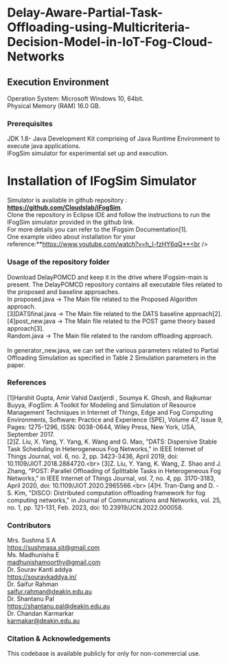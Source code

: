 # Delay-Aware-Partial-Task-Offloading-using-Multicriteria-Decision-Model-in-IoT-Fog-Cloud-Networks<br /> 
## Execution Environment<br /> 
Operation System: Microsoft Windows 10, 64bit.<br />
Physical Memory (RAM) 16.0 GB.<br />
### Prerequisites<br /> 
JDK 1.8- Java Development Kit comprising of Java Runtime Environment to execute java applications.<br />
IFogSim simulator for experimental set up and execution.<br />
# Installation of IFogSim Simulator <br /> 
Simulator is available in github repository : **https://github.com/Cloudslab/iFogSim**. <br />Clone the repository in Eclipse IDE and follow the instructions to run the IFogSim simulator provided in the github link.<br />For more details you can refer to the IFogsim Documentation[1].<br />
One example video about installation for your reference:**https://www.youtube.com/watch?v=h_I-fzHY6qQ**<br />
### Usage of the repository folder<br /> 
Download  DelayPOMCD and keep it in the drive where IFogsim-main is present. The  DelayPOMCD repository contains all executable files related to the proposed and baseline approaches.<br />
In proposed.java -> The Main file related to the  Proposed Algorithm approach.<br />
[3]DATSfinal.java -> The Main file related to the  DATS baseline approach[2].<br />
[4]post_new.java -> The Main file related to the  POST game theory based approach[3].<br />
Random.java -> The Main file related to the random offloading approach.<br />  
In generator_new.java, we can set the various parameters related to Partial Offloading Simulation as specified in Table 2 Simulation parameters in the paper.<br />

### References<br /> 
[1]Harshit Gupta, Amir Vahid Dastjerdi , Soumya K. Ghosh, and Rajkumar Buyya, iFogSim: A Toolkit for Modeling and Simulation of Resource Management Techniques in Internet of Things, Edge and Fog Computing Environments, Software: Practice and Experience (SPE), Volume 47, Issue 9, Pages: 1275-1296, ISSN: 0038-0644, Wiley Press, New York, USA, September 2017.<br />
[2]Z. Liu, X. Yang, Y. Yang, K. Wang and G. Mao, "DATS: Dispersive Stable Task Scheduling in Heterogeneous Fog Networks," in IEEE Internet of Things Journal, vol. 6, no. 2, pp. 3423-3436, April 2019, doi: 10.1109/JIOT.2018.2884720.<br\>
[3]Z. Liu, Y. Yang, K. Wang, Z. Shao and J. Zhang, "POST: Parallel Offloading of Splittable Tasks in Heterogeneous Fog Networks," in IEEE Internet of Things Journal, vol. 7, no. 4, pp. 3170-3183, April 2020, doi: 10.1109/JIOT.2020.2965566.<br\>
[4]H. Tran-Dang and D. -S. Kim, "DISCO: Distributed computation offloading framework for fog computing networks," in Journal of Communications and Networks, vol. 25, no. 1, pp. 121-131, Feb. 2023, doi: 10.23919/JCN.2022.000058.
### Contributors<br /> 
Mrs. Sushma S A<br />
https://sushmasa.sit@gmail.com <br />
Ms. Madhunisha E<br />
madhunishamoorthy@gmail.com<br />
Dr. Sourav Kanti addya<br />
https://souravkaddya.in/<br />
Dr. Saifur Rahman<br />
saifur.rahman@deakin.edu.au<br />
Dr. Shantanu Pal<br />
https://shantanu.pal@deakin.edu.au<br />
Dr. Chandan Karmarkar<br />
karmakar@deakin.edu.au<br />
### Citation & Acknowledgements<br /> 
This codebase is available publicly for only for non-commercial use.<br />
